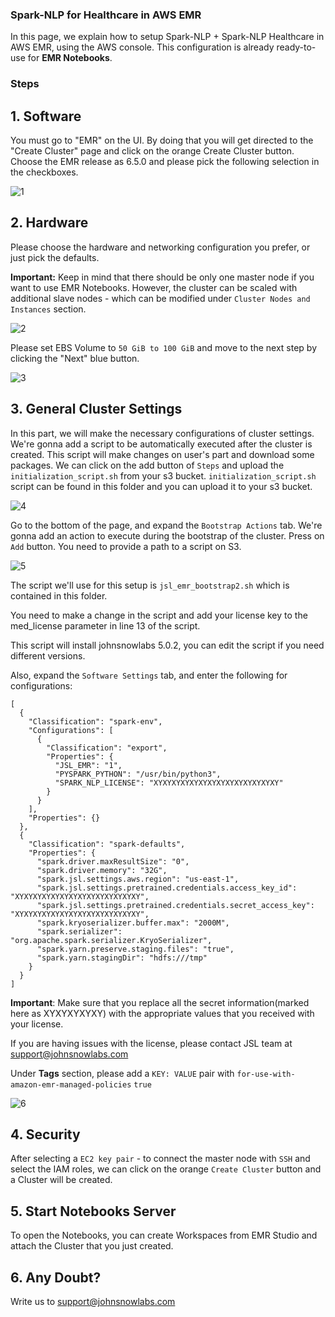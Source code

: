### Spark-NLP for Healthcare in AWS EMR

In this page, we explain how to setup Spark-NLP + Spark-NLP Healthcare in AWS EMR, using the AWS console. This configuration is already ready-to-use for **EMR Notebooks**.

### Steps
## 1. Software

You must go to "EMR" on the UI. By doing that you will get directed to the "Create Cluster" page and click on the orange Create Cluster button. Choose the EMR release as 6.5.0 and please pick the following selection in the checkboxes.

![1](https://github.com/JohnSnowLabs/spark-nlp-workshop/assets/72014272/e495e6ba-d519-464c-a08f-8d350a15354c)


## 2. Hardware
Please choose the hardware and networking configuration you prefer, or just pick the defaults.

**Important:** Keep in mind that there should be only one master node if you want to use EMR Notebooks. However, the cluster can be scaled with additional slave nodes - which can be modified under `Cluster Nodes and Instances` section.

![2](https://github.com/JohnSnowLabs/spark-nlp-workshop/assets/72014272/357544ca-19a9-46d4-8099-c0ae65882d27)


Please set EBS Volume to `50 GiB to 100 GiB` and move to the next step by clicking the "Next" blue button.<br/>

![3](https://github.com/JohnSnowLabs/spark-nlp-workshop/assets/72014272/45b2287e-6aa6-413d-ad59-85ac7d19d75f)



## 3. General Cluster Settings


In this part, we will make the necessary configurations of cluster settings. We're gonna add a script to be automatically executed after the cluster is created. This script will make changes on user's part and download some packages. We can click on the add button of `Steps` and upload the `initialization_script.sh` from your s3 bucket. `initialization_script.sh` script can be found in this folder and you can upload it to your s3 bucket.

![4](https://github.com/JohnSnowLabs/spark-nlp-workshop/assets/72014272/b4c4ca6d-120e-411c-b0bf-cd71c33dbfdf)


Go to the bottom of the page, and expand the `Bootstrap Actions` tab. We're gonna add an action to execute during the bootstrap of the cluster. Press on `Add` button. You need to provide a path to a script on S3.

![5](https://github.com/JohnSnowLabs/spark-nlp-workshop/assets/72014272/05c3931c-16f7-47ad-b135-2612e85b3de4)


The script we'll use for this setup is `jsl_emr_bootstrap2.sh` which is contained in this folder.


You need to make a change in the script and add your license key to the med_license parameter in line 13 of the script. <br/>


This script will install johnsnowlabs 5.0.2, you can edit the script if you need different versions.<br/>



Also, expand the `Software Settings` tab, and enter the following for configurations:

```
[
  {
    "Classification": "spark-env",
    "Configurations": [
      {
        "Classification": "export",
        "Properties": {
          "JSL_EMR": "1",
          "PYSPARK_PYTHON": "/usr/bin/python3",
          "SPARK_NLP_LICENSE": "XYXYXYXYXYXYXYXYXYXYXYXYXYXY"
        }
      }
    ],
    "Properties": {}
  },
  {
    "Classification": "spark-defaults",
    "Properties": {
      "spark.driver.maxResultSize": "0",
      "spark.driver.memory": "32G",
      "spark.jsl.settings.aws.region": "us-east-1",
      "spark.jsl.settings.pretrained.credentials.access_key_id": "XYXYXYXYXYXYXYXYXYXYXYXYXYXY",
      "spark.jsl.settings.pretrained.credentials.secret_access_key": "XYXYXYXYXYXYXYXYXYXYXYXYXYXY",
      "spark.kryoserializer.buffer.max": "2000M",
      "spark.serializer": "org.apache.spark.serializer.KryoSerializer",
      "spark.yarn.preserve.staging.files": "true",
      "spark.yarn.stagingDir": "hdfs:///tmp"
    }
  }
]
```
**__Important__**:
Make sure that you replace all the secret information(marked here as XYXYXYXYXY) with the appropriate values that you received with your license.<br/> 

If you are having issues with the license, please contact JSL team at support@johnsnowlabs.com


Under **Tags** section, please add a `KEY: VALUE` pair with `for-use-with-amazon-emr-managed-policies` `true`

![6](https://github.com/JohnSnowLabs/spark-nlp-workshop/assets/72014272/0f03d691-1681-4c94-a6f0-7a62ec4605f2)


## 4. Security
After selecting a `EC2 key pair` - to connect the master node with `SSH` and select the IAM roles, we can click on the orange `Create Cluster` button and a Cluster will be created.

## 5. Start Notebooks Server

To open the Notebooks, you can create Workspaces from EMR Studio and attach the Cluster that you just created.

## 6. Any Doubt?
Write us to support@johnsnowlabs.com
